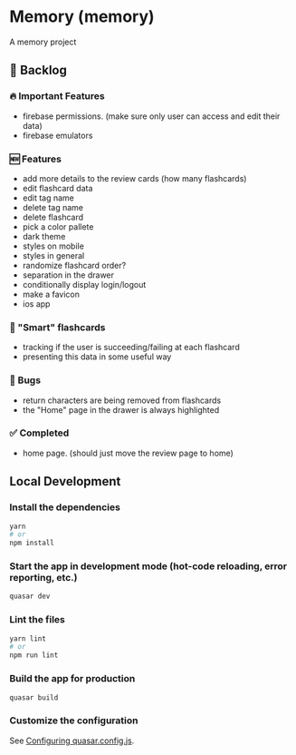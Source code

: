 # Memory (memory)

A memory project

## 📝 Backlog

### 🔥 Important Features

- firebase permissions. (make sure only user can access and edit their data)
- firebase emulators

### 🆕 Features

- add more details to the review cards (how many flashcards)
- edit flashcard data
- edit tag name
- delete tag name
- delete flashcard
- pick a color pallete
- dark theme
- styles on mobile
- styles in general
- randomize flashcard order?
- separation in the drawer
- conditionally display login/logout
- make a favicon
- ios app

### 🔎 "Smart" flashcards

- tracking if the user is succeeding/failing at each flashcard
- presenting this data in some useful way

### 🐞 Bugs

- return characters are being removed from flashcards
- the "Home" page in the drawer is always highlighted

### ✅ Completed

- home page. (should just move the review page to home)

## Local Development

### Install the dependencies

```bash
yarn
# or
npm install
```

### Start the app in development mode (hot-code reloading, error reporting, etc.)

```bash
quasar dev
```

### Lint the files

```bash
yarn lint
# or
npm run lint
```

### Build the app for production

```bash
quasar build
```

### Customize the configuration

See [Configuring quasar.config.js](https://v2.quasar.dev/quasar-cli-vite/quasar-config-js).
